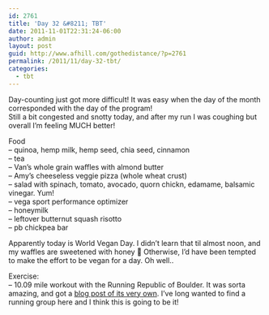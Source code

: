 ```yaml
---
id: 2761
title: 'Day 32 &#8211; TBT'
date: 2011-11-01T22:31:24-06:00
author: admin
layout: post
guid: http://www.afhill.com/gothedistance/?p=2761
permalink: /2011/11/day-32-tbt/
categories:
  - tbt
---
```

Day-counting just got more difficult! It was easy when the day of the month corresponded with the day of the program!  
Still a bit congested and snotty today, and after my run I was coughing but overall I&#8217;m feeling MUCH better!

Food  
&#8211; quinoa, hemp milk, hemp seed, chia seed, cinnamon  
&#8211; tea  
&#8211; Van&#8217;s whole grain waffles with almond butter  
&#8211; Amy&#8217;s cheeseless veggie pizza (whole wheat crust)  
&#8211; salad with spinach, tomato, avocado, quorn chickn, edamame, balsamic vinegar. Yum!  
&#8211; vega sport performance optimizer  
&#8211; honeymilk  
&#8211; leftover butternut squash risotto  
&#8211; pb chickpea bar

Apparently today is World Vegan Day. I didn&#8217;t learn that til almost noon, and my waffles are sweetened with honey 🙁 Otherwise, I&#8217;d have been tempted to make the effort to be vegan for a day. Oh well..

Exercise:  
&#8211; 10.09 mile workout with the Running Republic of Boulder. It was sorta amazing, and got a [blog post of its very own](http://www.afhill.com/gothedistance/2011/11/restarting-my-running/). I&#8217;ve long wanted to find a running group here and I think this is going to be it!